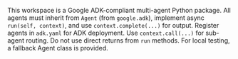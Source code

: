 <!-- Use this file to provide workspace-specific custom instructions to Copilot. For more details, visit https://code.visualstudio.com/docs/copilot/copilot-customization#_use-a-githubcopilotinstructionsmd-file -->

This workspace is a Google ADK-compliant multi-agent Python package. All agents must inherit from `Agent` (from `google.adk`), implement async `run(self, context)`, and use `context.complete(...)` for output. Register agents in `adk.yaml` for ADK deployment. Use `context.call(...)` for sub-agent routing. Do not use direct returns from `run` methods. For local testing, a fallback Agent class is provided.
